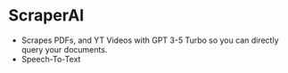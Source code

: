 # ScraperAI
- Scrapes PDFs, and YT Videos with GPT 3-5 Turbo so you can directly query your documents.
- Speech-To-Text
